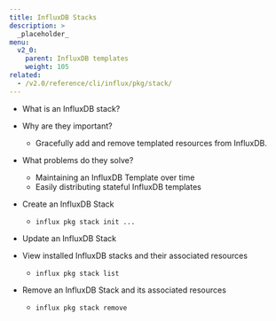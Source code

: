 ```yaml
---
title: InfluxDB Stacks
description: >
  _placeholder_
menu:
  v2_0:
    parent: InfluxDB templates
    weight: 105
related:
  - /v2.0/reference/cli/influx/pkg/stack/
---
```


- What is an InfluxDB stack?
- Why are they important?
  - Gracefully add and remove templated resources from InfluxDB.
- What problems do they solve?
  - Maintaining an InfluxDB Template over time
  - Easily distributing stateful InfluxDB templates


- Create an InfluxDB Stack
  - `influx pkg stack init ...`
- Update an InfluxDB Stack
- View installed InfluxDB stacks and their associated resources
  - `influx pkg stack list`
- Remove an InfluxDB Stack and its associated resources
  - `influx pkg stack remove`
